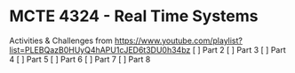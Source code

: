 # MCTE 4324 - Real Time Systems

Activities & Challenges from https://www.youtube.com/playlist?list=PLEBQazB0HUyQ4hAPU1cJED6t3DU0h34bz
[ ] Part 2
[ ] Part 3
[ ] Part 4
[ ] Part 5
[ ] Part 6
[ ] Part 7
[ ] Part 8

